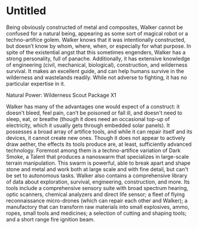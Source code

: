 # Untitled

Being obviously constructed of metal and composites, Walker cannot be confused for a natural being, appearing as some sort of magical robot or a techno-artifice golem. Walker knows that it was intentionally constructed, but doesn’t know by whom, where, when, or especially for what purpose. In spite of the existential angst that this sometimes engenders, Walker has a strong personality, full of panache. Additionally, it has extensive knowledge of engineering (civil, mechanical, biological), construction, and wilderness survival. It makes an excellent guide, and can help humans survive in the wilderness and wastelands readily. While not adverse to fighting, it has no particular expertise in it.

Natural Power: Wilderness Scout Package X1

Walker has many of the advantages one would expect of a construct: it doesn't bleed, feel pain, can’t be poisoned or fall ill, and doesn't need to sleep, eat, or breathe (though it does need an occasional top-up of electricity, which it usually gets through embedded solar panels). It possesses a broad array of artifice tools, and while it can repair itself and its devices, it cannot create new ones. Though it does not appear to actively draw aether, the effects its tools produce are, at least, sufficiently advanced technology. Foremost among them is a techno-artifice variation of Dark Smoke, a Talent that produces a nanoswarm that specializes in large-scale terrain manipulation. This swarm is powerful, able to break apart and shape stone and metal and work both at large scale and with fine detail, but can't be set to autonomous tasks. Walker also contains a comprehensive library of data about exploration, survival, engineering, construction, and more. Its tools include a comprehensive sensory suite with broad spectrum hearing, optic scanners, chemical analyzers and direct life sensor; a fleet of flying reconnaissance micro-drones (which can repair each other and Walker); a manufactory that can transform raw materials into small explosives, ammo, ropes, small tools and medicines; a selection of cutting and shaping tools; and a short range fire ignition beam.